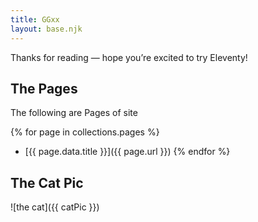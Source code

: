 ```yaml
---
title: GGxx
layout: base.njk
---
```


Thanks for reading — hope you’re excited to try Eleventy!

## The Pages
 The following are Pages of site

 {% for page in collections.pages %}
 - [{{ page.data.title }}]({{ page.url }})
 {% endfor %}

 ## The Cat Pic
 ![the cat]({{ catPic }})